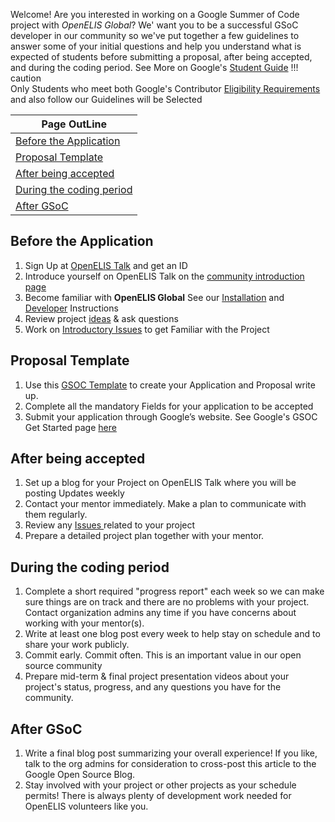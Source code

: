 Welcome! Are you interested in working on a Google Summer of Code project with
_OpenELIS Global_? We' want you to be a successful GSoC developer in our
community so we've put together a few guidelines to answer some of your initial
questions and help you understand what is expected of students before submitting
a proposal, after being accepted, and during the coding period. See More on
Google's [Student Guide](https://google.github.io/gsocguides/student/) !!!
caution  
 Only Students who meet both Google's Contributor [Eligibility Requirements](https://summerofcode.withgoogle.com/rules)
and also follow our Guidelines will be Selected

| Page OutLine                                          |
| ----------------------------------------------------- |
| [Before the Application](#before-the-application)     |
| [Proposal Template](#proposal-template)               |
| [After being accepted](#after-being-accepted)         |
| [During the coding period](#during-the-coding-period) |
| [After GSoC](#after-gsoc)                             |

## Before the Application

1.  Sign Up at [OpenELIS Talk](https://talk.openelis-global.org/) and get an ID
1.  Introduce yourself on OpenELIS Talk on the
    [community introduction page](https://talk.openelis-global.org/t/welcome-please-introduce-yourself/155/8)
1.  Become familiar with **OpenELIS Global** See our
    [Installation](https://docs.openelis-global.org/en/latest/install/) and
    [Developer](https://docs.openelis-global.org/en/latest/dev_setup/)
    Instructions
1.  Review project [ideas](./gsoc.md) & ask questions
1.  Work on [Introductory Issues](https://github.com/orgs/DIGI-UW/projects/6) to
    get Familiar with the Project

## Proposal Template

1.  Use this
    [GSOC Template](https://docs.google.com/document/d/1LaBPJluKTRhfRyV-nnHgow3oXgyLrrpI6_v835TuPHU/edit?usp=drive_link)
    to create your Application and Proposal write up.
1.  Complete all the mandatory Fields for your application to be accepted
1.  Submit your application through Google’s website. See Google's GSOC Get
    Started page [here](https://summerofcode.withgoogle.com/get-started/)

## After being accepted

1. Set up a blog for your Project on OpenELIS Talk where you will be posting
   Updates weekly
1. Contact your mentor immediately. Make a plan to communicate with them
   regularly.
1. Review any [Issues ](https://github.com/orgs/DIGI-UW/projects/3) related to
   your project
1. Prepare a detailed project plan together with your mentor.

## During the coding period

1. Complete a short required "progress report" each week so we can make sure
   things are on track and there are no problems with your project. Contact
   organization admins any time if you have concerns about working with your
   mentor(s).
1. Write at least one blog post every week to help stay on schedule and to share
   your work publicly.
1. Commit early. Commit often. This is an important value in our open source
   community
1. Prepare mid-term & final project presentation videos about your project's
   status, progress, and any questions you have for the community.

## After GSoC

1. Write a final blog post summarizing your overall experience! If you like,
   talk to the org admins for consideration to cross-post this article to the
   Google Open Source Blog.
1. Stay involved with your project or other projects as your schedule permits!
   There is always plenty of development work needed for OpenELIS volunteers
   like you.
